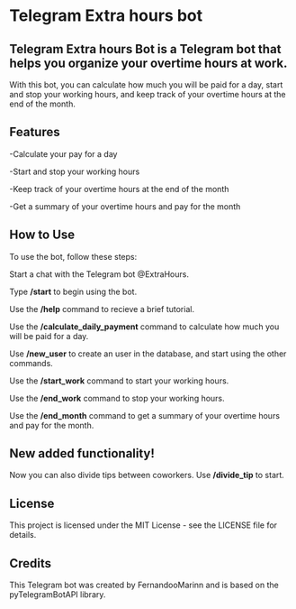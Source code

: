 # Telegram Extra hours bot


## Telegram Extra hours Bot is a Telegram bot that helps you organize your overtime hours at work.
With this bot, you can calculate how much you will be paid for a day, start and stop your working hours,
and keep track of your overtime hours at the end of the month.



## Features
-Calculate your pay for a day

-Start and stop your working hours

-Keep track of your overtime hours at the end of the month

-Get a summary of your overtime hours and pay for the month




## How to Use
To use the bot, follow these steps:

Start a chat with the Telegram bot @ExtraHours.

Type **/start** to begin using the bot.

Use the **/help** command to recieve a brief tutorial.

Use the **/calculate_daily_payment** command to calculate how much you will be paid for a day.

Use **/new_user** to create an user in the database, and start using the other commands.

Use the **/start_work** command to start your working hours.

Use the **/end_work** command to stop your working hours.

Use the **/end_month** command to get a summary of your overtime hours and pay for the month.


## New added functionality!
Now you can also divide tips between coworkers.
Use **/divide_tip** to start.


## License
This project is licensed under the MIT License - see the LICENSE file for details.

## Credits
This Telegram bot was created by FernandooMarinn and is based on the pyTelegramBotAPI library.
